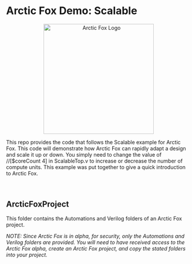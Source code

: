 # Arctic Fox Demo: Scalable

<p align="center">
    <img src="https://icii.io/wp-content/uploads/2022/09/New-Arctic-Fox-Logo.Blue_.For-Animation.WithBehindForGaps-1.svg" alt="Arctic Fox Logo" style="width:300px;"/>
</p>
This repo provides the code that follows the Scalable example for Arctic Fox. This code will demonstrate how Arctic Fox can rapidly adapt a design and scale it up or down. You simply need to change the value of //[$coreCount 4] in ScalableTop.v to increase or decrease the number of compute units. This example was put together to give a quick introduction to Arctic Fox. 

<br>
<br>
<br>

## ArcticFoxProject
This folder contains the Automations and Verilog folders of an Arctic Fox project.

*NOTE: Since Arctic Fox is in alpha, for security, only the Automations and Verilog folders are provided. You will need to have received access to the Arctic Fox alpha, create an Arctic Fox project, and copy the stated folders into your project.*
